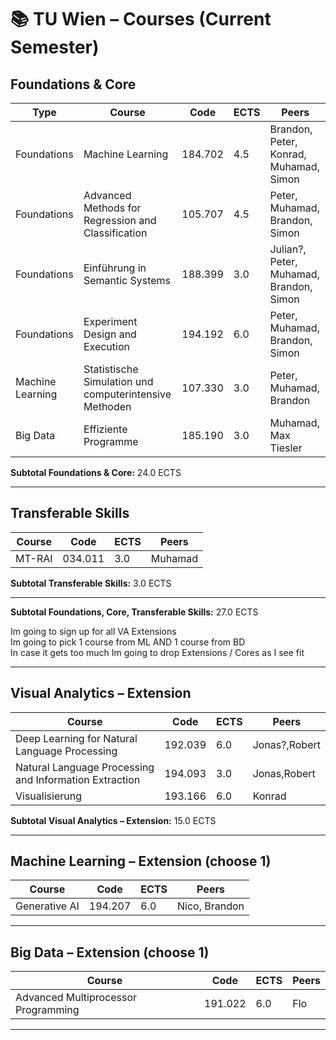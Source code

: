 # 📚 TU Wien – Courses (Current Semester)

## Foundations & Core

| Type        | Course                                                 | Code    | ECTS | Peers   |
| ----------- | ------------------------------------------------------ | ------- | ---- | ------- |
| Foundations | Machine Learning                                       | 184.702 | 4.5  | Brandon, Peter, Konrad, Muhamad, Simon |
| Foundations | Advanced Methods for Regression and Classification     | 105.707 | 4.5  | Peter, Muhamad, Brandon, Simon |
| Foundations | Einführung in Semantic Systems                         | 188.399 | 3.0  | Julian?, Peter, Muhamad, Brandon, Simon |
| Foundations | Experiment Design and Execution                        | 194.192 | 6.0  | Peter, Muhamad, Brandon, Simon |
| Machine Learning | Statistische Simulation und computerintensive Methoden | 107.330 | 3.0  | Peter, Muhamad, Brandon |
| Big Data | Effiziente Programme                                      | 185.190 | 3.0  | Muhamad, Max Tiesler |

**Subtotal Foundations & Core:** 24.0 ECTS  

---

## Transferable Skills

| Course | Code | ECTS | Peers |
|--------|------|------|-------|
| MT-RAI | 034.011 | 3.0 | Muhamad |

**Subtotal Transferable Skills:** 3.0 ECTS  

---

**Subtotal Foundations, Core, Transferable Skills:** 27.0 ECTS  

Im going to sign up for all VA Extensions  
Im going to pick 1 course from ML AND 1 course from BD  
In case it gets too much Im going to drop Extensions / Cores as I see fit  

---

## Visual Analytics – Extension

| Course | Code | ECTS | Peers |
|--------|------|------|-------|
| Deep Learning for Natural Language Processing | 192.039 | 6.0 |Jonas?,Robert|
| Natural Language Processing and Information Extraction | 194.093 | 3.0 |Jonas,Robert|
| Visualisierung | 193.166 | 6.0 |Konrad|

**Subtotal Visual Analytics – Extension:** 15.0 ECTS  

---

## Machine Learning – Extension (choose 1)

| Course | Code | ECTS | Peers |
|--------|------|------|-------|
| Generative AI | 194.207 | 6.0 | Nico, Brandon |

---

## Big Data – Extension (choose 1)

| Course | Code | ECTS | Peers |
|--------|------|------|-------|
| Advanced Multiprocessor Programming | 191.022 | 6.0 |Flo|

---
